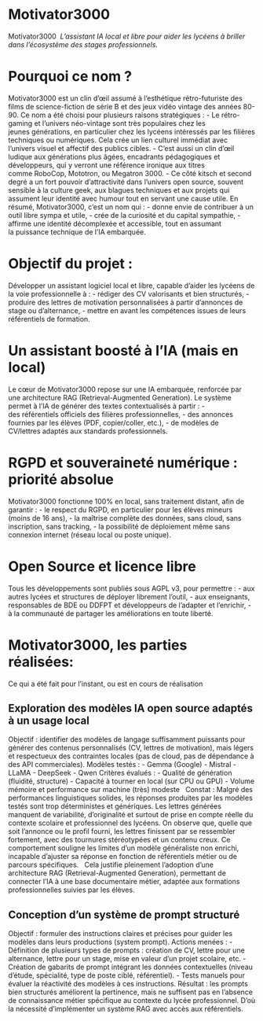 # Motivator3000

Motivator3000 
*L’assistant IA local et libre pour aider les lycéens à briller dans l’écosystème des stages professionnels.*
 
# Pourquoi ce nom ?
Motivator3000 est un clin d’œil assumé à l’esthétique rétro-futuriste des films de science-fiction de série B et des jeux vidéo vintage des années 80-90. Ce nom a été choisi pour plusieurs raisons stratégiques :
	-	Le rétro-gaming et l’univers néo-vintage sont très populaires chez les jeunes générations, en particulier chez les lycéens intéressés par les filières techniques ou numériques. Cela crée un lien culturel immédiat avec l’univers visuel et affectif des publics cibles.
	-	C’est aussi un clin d’œil ludique aux générations plus âgées, encadrants pédagogiques et développeurs, qui y verront une référence ironique aux titres comme RoboCop, Mototron, ou Megatron 3000.
	-	Ce côté kitsch et second degré a un fort pouvoir d’attractivité dans l’univers open source, souvent sensible à la culture geek, aux blagues techniques et aux projets qui assument leur identité avec humour tout en servant une cause utile.
En résumé, Motivator3000, c’est un nom qui :
	-	donne envie de contribuer à un outil libre sympa et utile,
	-	crée de la curiosité et du capital sympathie,
	-	affirme une identité décomplexée et accessible, tout en assumant la puissance technique de l’IA embarquée.
 
# Objectif du projet :
Développer un assistant logiciel local et libre, capable d’aider les lycéens de la voie professionnelle à :
	-	rédiger des CV valorisants et bien structurés,
	-	produire des lettres de motivation personnalisées à partir d’annonces de stage ou d’alternance,
	-	mettre en avant les compétences issues de leurs référentiels de formation.
 
# Un assistant boosté à l’IA (mais en local)
Le cœur de Motivator3000 repose sur une IA embarquée, renforcée par une architecture RAG (Retrieval-Augmented Generation).
Le système permet à l’IA de générer des textes contextualisés à partir :
	-	des référentiels officiels des filières professionnelles,
	-	des annonces fournies par les élèves (PDF, copier/coller, etc.),
	-	de modèles de CV/lettres adaptés aux standards professionnels.
 
# RGPD et souveraineté numérique : priorité absolue
Motivator3000 fonctionne 100% en local, sans traitement distant, afin de garantir :
	-	le respect du RGPD, en particulier pour les élèves mineurs (moins de 16 ans),
	-	la maîtrise complète des données, sans cloud, sans inscription, sans tracking,
	-	la possibilité de déploiement même sans connexion internet (réseau local ou poste unique).
 
# Open Source et licence libre
Tous les développements sont publiés sous AGPL v3, pour permettre :
	-	aux autres lycées et structures de déployer librement l’outil,
	-	aux enseignants, responsables de BDE ou DDFPT et développeurs de l’adapter et l’enrichir,
	-	à la communauté de partager les améliorations en toute liberté.

# Motivator3000, les parties réalisées:
Ce qui a été fait pour l’instant, ou est en cours de réalisation
 
## Exploration des modèles IA open source adaptés à un usage local
Objectif : identifier des modèles de langage suffisamment puissants pour générer des contenus personnalisés (CV, lettres de motivation), mais légers et respectueux des contraintes locales (pas de cloud, pas de dépendance à des API commerciales).
Modèles testés :
	-	Gemma (Google)
	-	Mistral
	-	LLaMA
	-	DeepSeek
	-	Qwen
Critères évalués :
	-	Qualité de génération (fluidité, structure)
	-	Capacité à tourner en local (sur CPU ou GPU)
	-	Volume mémoire et performance sur machine (très) modeste
 
Constat : Malgré des performances linguistiques solides, les réponses produites par les modèles testés sont trop déterministes et génériques. Les lettres générées manquent de variabilité, d’originalité et surtout de prise en compte réelle du contexte scolaire et professionnel des lycéens. On observe que, quelle que soit l’annonce ou le profil fourni, les lettres finissent par se ressembler fortement, avec des tournures stéréotypées et un contenu creux.
Ce comportement souligne les limites d’un modèle généraliste non enrichi, incapable d’ajuster sa réponse en fonction de référentiels métier ou de parcours spécifiques.  
Cela justifie pleinement l’adoption d’une architecture RAG (Retrieval-Augmented Generation), permettant de connecter l’IA à une base documentaire métier, adaptée aux formations professionnelles suivies par les élèves.
 
## Conception d’un système de prompt structuré
Objectif : formuler des instructions claires et précises pour guider les modèles dans leurs productions (system prompt).
Actions menées :
	-	Définition de plusieurs types de prompts : création de CV, lettre pour une alternance, lettre pour un stage, mise en valeur d’un projet scolaire, etc.
	-	Création de gabarits de prompt intégrant les données contextuelles (niveau d’étude, spécialité, type de poste ciblé, référentiel).
	-	Tests manuels pour évaluer la réactivité des modèles à ces instructions.
Résultat : les prompts bien structurés améliorent la pertinence, mais ne suffisent pas en l’absence de connaissance métier spécifique au contexte du lycée professionnel. D’où la nécessité d’implémenter un système RAG avec accès aux référentiels.

